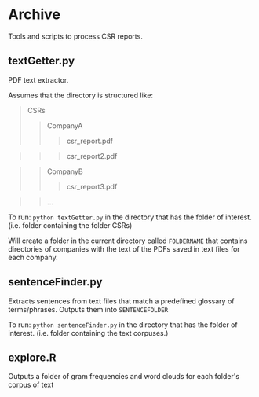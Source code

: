 # Archive
Tools and scripts to process CSR reports. 

## textGetter.py
PDF text extractor.

Assumes that the directory is structured like:

>CSRs
>>CompanyA
>>>csr_report.pdf

>>>csr_report2.pdf

>>CompanyB
>>>csr_report3.pdf

>>...

To run: 
`python textGetter.py` in the directory that has the folder of interest. 
(i.e. folder containing the folder CSRs)

Will create a folder in the current directory called `FOLDERNAME` that contains
directories of companies with the text of the PDFs saved in text files for each company.

## sentenceFinder.py
Extracts sentences from text files that match a predefined glossary of terms/phrases.
Outputs them into `SENTENCEFOLDER`

To run: 
`python sentenceFinder.py` in the directory that has the folder of interest. 
(i.e. folder containing the text corpuses.)

## explore.R
Outputs a folder of gram frequencies and word clouds for each folder's corpus of text
